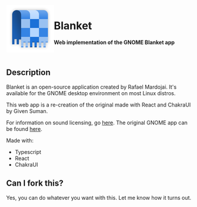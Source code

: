 <img src="public/logo.svg" alt="Blanket" width="128" height="128" align="left"/>

# Blanket

**Web implementation of the GNOME Blanket app**

<br>

## Description
Blanket is an open-source application created by Rafael Mardojai. It's available for the GNOME desktop environment on most Linux distros.

This web app is a re-creation of the original made with React and ChakraUI by Given Suman.

For information on sound licensing, go [here](https://github.com/givensuman/blanket/blob/master/SOUNDS_LICENSING.md).
The original GNOME app can be found [here](https://github.com/rafaelmardojai/blanket/blob/master/README.md?plain=1).

Made with:
- Typescript
- React
- ChakraUI

## Can I fork this?
Yes, you can do whatever you want with this. Let me know how it turns out. 